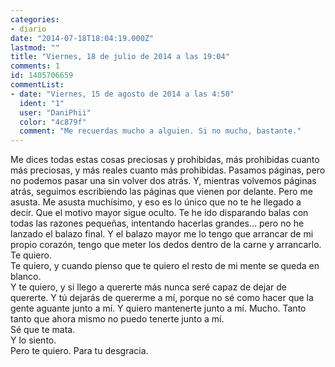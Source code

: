 ```yaml
---
categories:
- diario
date: "2014-07-18T18:04:19.000Z"
lastmod: ""
title: "Viernes, 18 de julio de 2014 a las 19:04"
comments: 1
id: 1405706659
commentList:
- date: "Viernes, 15 de agosto de 2014 a las 4:50"
  ident: "1"
  user: "DaniPhii"
  color: "4c879f"
  comment: "Me recuerdas mucho a alguien. Si no mucho, bastante."
---
```


Me dices todas estas cosas preciosas y prohibidas, más prohibidas cuanto más preciosas, y más reales cuanto más prohibidas. Pasamos páginas, pero no podemos pasar una sin volver dos atrás. Y, mientras volvemos páginas atrás, seguimos escribiendo las páginas que vienen por delante. Pero me asusta. Me asusta muchísimo, y eso es lo único que no te he llegado a decir. Que el motivo mayor sigue oculto. Te he ido disparando balas con todas las razones pequeñas, intentando hacerlas grandes... pero no he lanzado el balazo final. Y el balazo mayor me lo tengo que arrancar de mi propio corazón, tengo que meter los dedos dentro de la carne y arrancarlo.   
Te quiero.  
Te quiero, y cuando pienso que te quiero el resto de mi mente se queda en blanco.   
Y te quiero, y si llego a quererte más nunca seré capaz de dejar de quererte. Y tú dejarás de quererme a mí, porque no sé como hacer que la gente aguante junto a mí. Y quiero mantenerte junto a mí. Mucho. Tanto tanto que ahora mismo no puedo tenerte junto a mí.  
Sé que te mata.  
Y lo siento.  
Pero te quiero. Para tu desgracia.